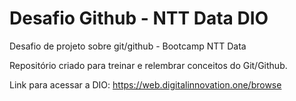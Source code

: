 # Desafio Github - NTT Data DIO

Desafio de projeto sobre git/github - Bootcamp NTT Data

Repositório criado para treinar e relembrar conceitos do Git/Github.

Link para acessar a DIO: https://web.digitalinnovation.one/browse